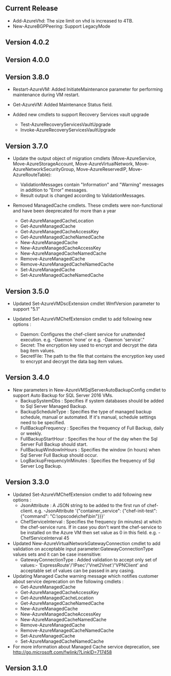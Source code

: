 ﻿<!--
    Please leave this section at the top of the change log.

    Changes for the current release should go under the section titled "Current Release", and should adhere to the following format:

    ## Current Release
    * Overview of change #1
        - Additional information about change #1
    * Overview of change #2
        - Additional information about change #2
        - Additional information about change #2
    * Overview of change #3
    * Overview of change #4
        - Additional information about change #4

    ## YYYY.MM.DD - Version X.Y.Z (Previous Release)
    * Overview of change #1
        - Additional information about change #1
-->
## Current Release
* Add-AzureVhd: The size limit on vhd is increased to 4TB.
* New-AzureBGPPeering: Support LegacyMode

## Version 4.0.2

## Version 4.0.0

## Version 3.8.0
* Restart-AzureVM: Added InitiateMaintenance parameter for performing maintenance during VM restart.

* Get-AzureVM: Added Maintenance Status field.

* Added new cmdlets to support Recovery Services vault upgrade
    - Test-AzureRecoveryServicesVaultUpgrade
    - Invoke-AzureRecoveryServicesVaultUpgrade

## Version 3.7.0
* Update the output object of migration cmdlets (Move-AzureService, Move-AzureStorageAccount, Move-AzureVirtualNetwork, Move-AzureNetworkSecurityGroup, Move-AzureReservedIP, Move-AzureRouteTable):
    - ValidationMessages contain "Information" and "Warning" messages in addition to "Error" messages.
    - Result output is changed according to ValidationMessages.

* Removed ManagedCache cmdlets.  These cmdlets were non-functional and have been deeprecated for more than a year
    - Get-AzureManagedCacheLocation
    - Get-AzureManagedCache
    - Get-AzureManagedCacheAccessKey
    - Get-AzureManagedCacheNamedCache
    - New-AzureManagedCache
    - New-AzureManagedCacheAccessKey
    - New-AzureManagedCacheNamedCache
    - Remove-AzureManagedCache
    - Remove-AzureManagedCacheNamedCache
    - Set-AzureManagedCache
    - Set-AzureManagedCacheNamedCache

## Version 3.5.0
* Updated Set-AzureVMDscExtension cmdlet WmfVersion parameter to support "5.1"

* Updated Set-AzureVMChefExtension cmdlet to add following new options :
    - Daemon: Configures the chef-client service for unattended execution. e.g. -Daemon 'none' or e.g. -Daemon 'service'."
    - Secret: The encryption key used to encrypt and decrypt the data bag item values.
    - SecretFile: The path to the file that contains the encryption key used to encrypt and decrypt the data bag item values.

## Version 3.4.0
* New parameters in New-AzureVMSqlServerAutoBackupConfig cmdlet to support Auto Backup for SQL Server 2016 VMs.
	- BackupSystemDbs : Specifies if system databases should be added to Sql Server Managed Backup.
	- BackupScheduleType : Specifies the type of managed backup schedule, manual or automated. If it's manual, schedule settings need to be specified.
	- FullBackupFrequency : Specifies the frequency of Full Backup, daily or weekly.
	- FullBackupStartHour : Specifies the hour of the day when the Sql Server Full Backup should start.
	- FullBackupWindowInHours : Specifies the window (in hours) when Sql Server Full Backup should occur.
	- LogBackupFrequencyInMinutes : Specifies the frequency of Sql Server Log Backup.

## Version 3.3.0
* Updated Set-AzureVMChefExtension cmdlet to add following new options :
    - JsonAttribute : A JSON string to be added to the first run of chef-client. e.g. -JsonAttribute '{"container_service": {"chef-init-test": {"command": "C:\\opscode\\chef\\bin"}}}'
    - ChefServiceInterval : Specifies the frequency (in minutes) at which the chef-service runs. If in case you don't want the chef-service to be installed on the Azure VM then set value as 0 in this field. e.g. -ChefServiceInterval 45
* Updated New-AzureVirtualNetworkGatewayConnection cmdlet to add validation on acceptable input parameter:GatewayConnectionType values sets and it can be case insensitive:
    - GatewayConnectionType : Added validation to accept only set of values:- 'ExpressRoute'/'IPsec'/'Vnet2Vnet'/'VPNClient' and acceptable set of values can be passed in any casing.
* Updating Managed Cache warning message which notifies customer about service deprecation on the following cmdlets :
    - Get-AzureManagedCache
    - Get-AzureManagedCacheAccessKey
    - Get-AzureManagedCacheLocation
    - Get-AzureManagedCacheNamedCache
    - New-AzureManagedCache
    - New-AzureManagedCacheAccessKey
    - New-AzureManagedCacheNamedCache
    - Remove-AzureManagedCache
    - Remove-AzureManagedCacheNamedCache
    - Set-AzureManagedCache
    - Set-AzureManagedCacheNamedCache
* For more information about Managed Cache service deprecation, see http://go.microsoft.com/fwlink/?LinkID=717458

## Version 3.1.0